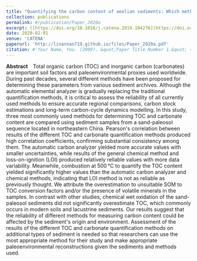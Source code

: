 ```yaml
---
title: "Quantifying the carbon content of aeolian sediments: Which method should we use?"
collection: publications
permalink: #/publication/Paper_2020a
excerpt: ([https://doi.org/10.1016/j.catena.2019.104276](https://doi.org/10.1016/j.catena.2019.104276))
date: 2020-02-01
venue: 'CATENA'
paperurl: 'http://linannan719.github.io/files/Paper_2020a.pdf'
citation: #'Your Name, You. (2009). &quot;Paper Title Number 1.&quot; <i>Journal 1</i>. 1(1).'
---
```

**Abstract**&emsp;Total organic carbon (TOC) and inorganic carbon (carbonates) are important soil factors and paleoenvironmental proxies used worldwide. During past decades, several different methods have been proposed for determining these parameters from various sediment archives. Although the automatic elemental analyzer is gradually replacing the traditional quantification methods, it is critical to assess the reliability of all currently used methods to ensure accurate regional comparisons, carbon stock estimations and long-term carbon-cycle dynamics modelling. In this study, three most commonly used methods for determining TOC and carbonate content are compared using sediment samples from a sand-paleosol sequence located in northeastern China. Pearson's correlation between results of the different TOC and carbonate quantification methods produced high correlation coefficients, confirming substantial consistency among them. The automatic carbon analyzer yielded more accurate values with smaller uncertainties, while results of the general chemical method and loss-on-ignition (LOI) produced relatively reliable values with more data variability. Meanwhile, combustion at 500 °C to quantify the TOC content yielded significantly higher values than the automatic carbon analyzer and chemical methods, indicating that LOI method is not as reliable as previously thought. We attribute the overestimation to unsuitable SOM to TOC conversion factors and/or the presence of volatile minerals in the samples. In contrast with other studies, chemical wet oxidation of the sand-paleosol sediments did not significantly overestimate TOC, which commonly occurs in modern soils and lacustrine sediments. Our results suggest that the reliability of different methods for measuring carbon content could be affected by the sediment's origin and environment. Assessment of the results of the different TOC and carbonate quantification methods on additional types of sediment is needed so that researchers can use the most appropriate method for their study and make appropriate paleoenvironmental reconstructions given the sediments and methods used.
